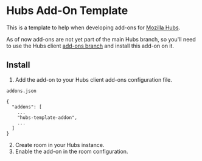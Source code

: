 # Hubs Add-On Template
This is a template to help when developing add-ons for [Mozilla Hubs](https://github.com/mozilla/hubs/).

As of now add-ons are not yet part of the main Hubs branch, so you'll need to use the Hubs client [add-ons branch](https://github.com/mozilla/hubs/tree/addons) and install this add-on on it.

## Install
1. Add the add-on to your Hubs client add-ons configuration file.

`addons.json`
```
{
  "addons": [
    ...
    "hubs-template-addon", 
    ...
  ]
}

```
2. Create room in your Hubs instance.
3. Enable the add-on in the room configuration.
